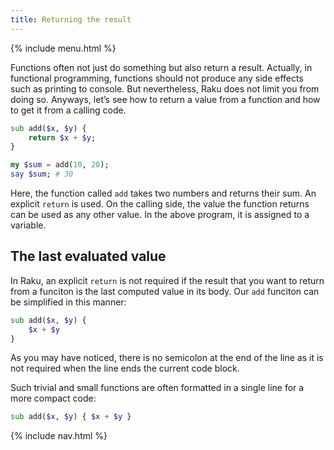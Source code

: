 ```yaml
---
title: Returning the result
---
```


{% include menu.html %}

Functions often not just do something but also return a result. Actually, in functional programming, functions should not produce any side effects such as printing to console. But nevertheless, Raku does not limit you from doing so. Anyways, let’s see how to return a value from a function and how to get it from a calling code.

```raku
sub add($x, $y) {
    return $x + $y;
}

my $sum = add(10, 20);
say $sum; # 30
```

Here, the function called `add` takes two numbers and returns their sum. An explicit `return` is used. On the calling side, the value the function returns can be used as any other value. In the above program, it is assigned to a variable.

## The last evaluated value

In Raku, an explicit `return` is not required if the result that you want to return from a funciton is the last computed value in its body. Our `add` funciton can be simplified in this manner:

```raku
sub add($x, $y) {
    $x + $y
}
```

As you may have noticed, there is no semicolon at the end of the line as it is not required when the line ends the current code block.

Such trivial and small functions are often formatted in a single line for a more compact code:

```raku
sub add($x, $y) { $x + $y }
```

{% include nav.html %}
